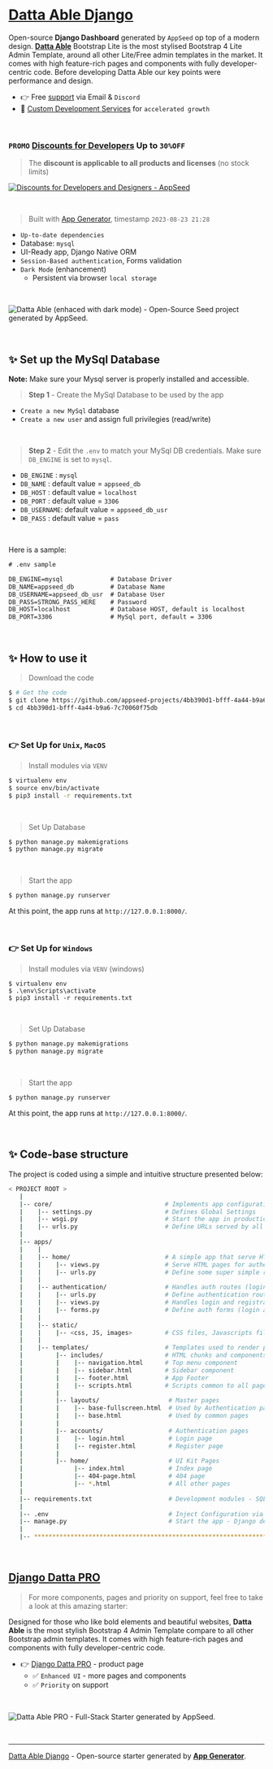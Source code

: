 # [Datta Able Django](https://appseed.us/product/datta-able/django/)

Open-source **Django Dashboard** generated by `AppSeed` op top of a modern design. **[Datta Able](https://appseed.us/product/datta-able/django/)** Bootstrap Lite is the most stylised Bootstrap 4 Lite Admin Template, around all other Lite/Free admin templates in the market. It comes with high feature-rich pages and components with fully developer-centric code. Before developing Datta Able our key points were performance and design.

- 👉 Free [support](https://appseed.us/support/) via Email & `Discord` 
- 🚀 [Custom Development Services](https://appseed.us/custom-development/) for `accelerated growth`

<br />

### `PROMO` [Discounts for Developers](https://appseed.us/discounts/) Up to `30%OFF`

> The **discount is applicable to all products and licenses** (no stock limits) 

[![Discounts for Developers and Designers - AppSeed](https://user-images.githubusercontent.com/51070104/229268648-6ded378f-33aa-4909-a090-31fca49caa49.png)](https://appseed.us/discounts/)

<br />

> Built with [App Generator](https://appseed.us/generator/), timestamp `2023-08-23 21:28`

- `Up-to-date dependencies`
- Database: `mysql`
- UI-Ready app, Django Native ORM
- `Session-Based authentication`, Forms validation
- `Dark Mode` (enhancement)
  - Persistent via browser `local storage`
  
<br />

![Datta Able (enhaced with dark mode) - Open-Source Seed project generated by AppSeed.](https://user-images.githubusercontent.com/51070104/176118649-7233ffbc-6118-4f56-8cda-baa81d256877.png)

<br />




## ✨ Set up the MySql Database

**Note:** Make sure your Mysql server is properly installed and accessible. 

> **Step 1** - Create the MySql Database to be used by the app

- `Create a new MySql` database
- `Create a new user` and assign full privilegies (read/write)

<br />

> **Step 2** - Edit the `.env` to match your MySql DB credentials. Make sure `DB_ENGINE` is set to `mysql`.

- `DB_ENGINE`  : `mysql` 
- `DB_NAME`    : default value = `appseed_db`
- `DB_HOST`    : default value = `localhost`
- `DB_PORT`    : default value = `3306`
- `DB_USERNAME`: default value = `appseed_db_usr`
- `DB_PASS`    : default value = `pass`

<br />

Here is a sample:  

```txt
# .env sample

DB_ENGINE=mysql             # Database Driver
DB_NAME=appseed_db          # Database Name
DB_USERNAME=appseed_db_usr  # Database User
DB_PASS=STRONG_PASS_HERE    # Password 
DB_HOST=localhost           # Database HOST, default is localhost 
DB_PORT=3306                # MySql port, default = 3306 
```

<br />


## ✨ How to use it

> Download the code 

```bash
$ # Get the code
$ git clone https://github.com/appseed-projects/4bb390d1-bfff-4a44-b9a6-7c70060f75db.git
$ cd 4bb390d1-bfff-4a44-b9a6-7c70060f75db
```

<br />

### 👉 Set Up for `Unix`, `MacOS` 

> Install modules via `VENV`  

```bash
$ virtualenv env
$ source env/bin/activate
$ pip3 install -r requirements.txt
```

<br />

> Set Up Database

```bash
$ python manage.py makemigrations
$ python manage.py migrate
```

<br />

> Start the app

```bash
$ python manage.py runserver
```

At this point, the app runs at `http://127.0.0.1:8000/`. 

<br />

### 👉 Set Up for `Windows` 

> Install modules via `VENV` (windows) 

```
$ virtualenv env
$ .\env\Scripts\activate
$ pip3 install -r requirements.txt
```

<br />

> Set Up Database

```bash
$ python manage.py makemigrations
$ python manage.py migrate
```

<br />

> Start the app

```bash
$ python manage.py runserver
```

At this point, the app runs at `http://127.0.0.1:8000/`. 

<br />

## ✨ Code-base structure

The project is coded using a simple and intuitive structure presented below:

```bash
< PROJECT ROOT >
   |
   |-- core/                               # Implements app configuration
   |    |-- settings.py                    # Defines Global Settings
   |    |-- wsgi.py                        # Start the app in production
   |    |-- urls.py                        # Define URLs served by all apps/nodes
   |
   |-- apps/
   |    |
   |    |-- home/                          # A simple app that serve HTML files
   |    |    |-- views.py                  # Serve HTML pages for authenticated users
   |    |    |-- urls.py                   # Define some super simple routes  
   |    |
   |    |-- authentication/                # Handles auth routes (login and register)
   |    |    |-- urls.py                   # Define authentication routes  
   |    |    |-- views.py                  # Handles login and registration  
   |    |    |-- forms.py                  # Define auth forms (login and register) 
   |    |
   |    |-- static/
   |    |    |-- <css, JS, images>         # CSS files, Javascripts files
   |    |
   |    |-- templates/                     # Templates used to render pages
   |         |-- includes/                 # HTML chunks and components
   |         |    |-- navigation.html      # Top menu component
   |         |    |-- sidebar.html         # Sidebar component
   |         |    |-- footer.html          # App Footer
   |         |    |-- scripts.html         # Scripts common to all pages
   |         |
   |         |-- layouts/                   # Master pages
   |         |    |-- base-fullscreen.html  # Used by Authentication pages
   |         |    |-- base.html             # Used by common pages
   |         |
   |         |-- accounts/                  # Authentication pages
   |         |    |-- login.html            # Login page
   |         |    |-- register.html         # Register page
   |         |
   |         |-- home/                      # UI Kit Pages
   |              |-- index.html            # Index page
   |              |-- 404-page.html         # 404 page
   |              |-- *.html                # All other pages
   |
   |-- requirements.txt                     # Development modules - SQLite storage
   |
   |-- .env                                 # Inject Configuration via Environment
   |-- manage.py                            # Start the app - Django default start script
   |
   |-- ************************************************************************
```

<br />



## [Django Datta PRO](https://appseed.us/product/datta-able-pro/django/)

> For more components, pages and priority on support, feel free to take a look at this amazing starter:

Designed for those who like bold elements and beautiful websites, **Datta Able** is the most stylish Bootstrap 4 Admin Template compare to all other Bootstrap admin templates. It comes with high feature-rich pages and components with fully developer-centric code. 

- 👉 [Django Datta PRO](https://appseed.us/product/datta-able-pro/django/) - product page
  - ✅ `Enhanced UI` - more pages and components
  - ✅ `Priority` on support

<br >

![Datta Able PRO - Full-Stack Starter generated by AppSeed.](https://user-images.githubusercontent.com/51070104/170474361-a58da82b-fff9-4a59-81a8-7ab99f478f48.png)

<br />

---
[Datta Able Django](https://appseed.us/product/datta-able/django/) - Open-source starter generated by **[App Generator](https://appseed.us/generator/)**.

